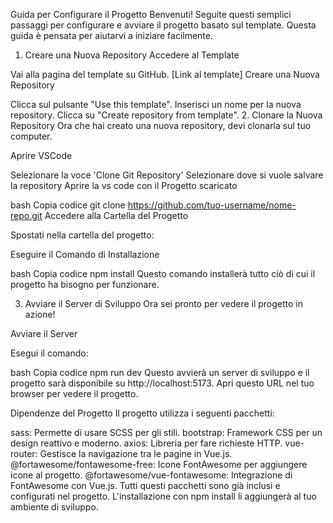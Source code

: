 Guida per Configurare il Progetto
Benvenuti! Seguite questi semplici passaggi per configurare e avviare il progetto basato sul template. Questa guida è pensata per aiutarvi a iniziare facilmente.

1. Creare una Nuova Repository
Accedere al Template

Vai alla pagina del template su GitHub. [Link al template]
Creare una Nuova Repository

Clicca sul pulsante "Use this template".
Inserisci un nome per la nuova repository.
Clicca su "Create repository from template".
2. Clonare la Nuova Repository
Ora che hai creato una nuova repository, devi clonarla sul tuo computer.

Aprire VSCode

Selezionare la voce 'Clone Git Repository'
Selezionare dove si vuole salvare la repository
Aprire la vs code con il Progetto scaricato

bash
Copia codice
git clone https://github.com/tuo-username/nome-repo.git
Accedere alla Cartella del Progetto

Spostati nella cartella del progetto:

Eseguire il Comando di Installazione

bash
Copia codice
npm install
Questo comando installerà tutto ciò di cui il progetto ha bisogno per funzionare.

3. Avviare il Server di Sviluppo
Ora sei pronto per vedere il progetto in azione!

Avviare il Server

Esegui il comando:

bash
Copia codice
npm run dev
Questo avvierà un server di sviluppo e il progetto sarà disponibile su http://localhost:5173. Apri questo URL nel tuo browser per vedere il progetto.

Dipendenze del Progetto
Il progetto utilizza i seguenti pacchetti:

sass: Permette di usare SCSS per gli stili.
bootstrap: Framework CSS per un design reattivo e moderno.
axios: Libreria per fare richieste HTTP.
vue-router: Gestisce la navigazione tra le pagine in Vue.js.
@fortawesome/fontawesome-free: Icone FontAwesome per aggiungere icone al progetto.
@fortawesome/vue-fontawesome: Integrazione di FontAwesome con Vue.js.
Tutti questi pacchetti sono già inclusi e configurati nel progetto. L'installazione con npm install li aggiungerà al tuo ambiente di sviluppo.